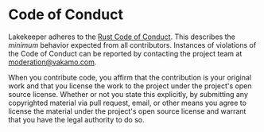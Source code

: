 # Code of Conduct

Lakekeeper adheres to the [Rust Code of Conduct][coc]. This describes the _minimum_ behavior expected from all contributors. Instances of violations of the Code of Conduct can be reported by contacting the project team at [moderation@vakamo.com](mailto:moderation@vakamo.com).

[coc]: https://www.rust-lang.org/policies/code-of-conduct

When you contribute code, you affirm that the contribution is your original work and that you license the work to the project under the project's open source license. Whether or not you state this explicitly, by submitting any copyrighted material via pull request, email, or other means you agree to license the material under the project's open source license and warrant that you have the legal authority to do so.
